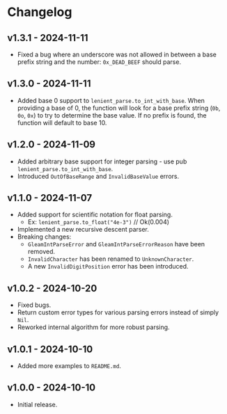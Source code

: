 # Changelog

## v1.3.1 - 2024-11-11

- Fixed a bug where an underscore was not allowed in between a base prefix string and the number: `0x_DEAD_BEEF` should parse.

## v1.3.0 - 2024-11-11

- Added base 0 support to `lenient_parse.to_int_with_base`. When providing a base of 0, the function will look for a base prefix string (`0b`, `0o`, `0x`) to try to determine the base value. If no prefix is found, the function will default to base 10.

## v1.2.0 - 2024-11-09

- Added arbitrary base support for integer parsing - use pub `lenient_parse.to_int_with_base`.
- Introduced `OutOfBaseRange` and `InvalidBaseValue` errors.

## v1.1.0 - 2024-11-07

- Added support for scientific notation for float parsing.
    - Ex: `lenient_parse.to_float("4e-3")` // Ok(0.004)
- Implemented a new recursive descent parser.
- Breaking changes:
    - `GleamIntParseError` and `GleamIntParseErrorReason` have been removed.
    - `InvalidCharacter` has been renamed to `UnknownCharacter`.
    - A new `InvalidDigitPosition` error has been introduced.

## v1.0.2 - 2024-10-20

- Fixed bugs.
- Return custom error types for various parsing errors instead of simply `Nil`.
- Reworked internal algorithm for more robust parsing.

## v1.0.1 - 2024-10-10

- Added more examples to `README.md`.

## v1.0.0 - 2024-10-10

- Initial release.
